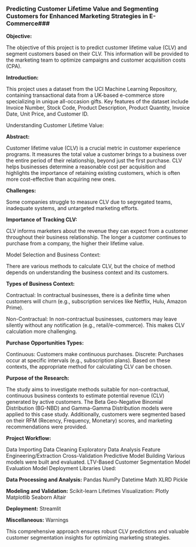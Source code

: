 ### Predicting Customer Lifetime Value and Segmenting Customers for Enhanced Marketing Strategies in E-Commerce###

**Objective:**

The objective of this project is to predict customer lifetime value (CLV) and segment customers based on their CLV. This information will be provided to the marketing team to optimize campaigns and customer acquisition costs (CPA).

**Introduction:**

This project uses a dataset from the UCI Machine Learning Repository, containing transactional data from a UK-based e-commerce store specializing in unique all-occasion gifts. Key features of the dataset include Invoice Number, Stock Code, Product Description, Product Quantity, Invoice Date, Unit Price, and Customer ID.

Understanding Customer Lifetime Value:

**Abstract:**

Customer lifetime value (CLV) is a crucial metric in customer experience programs. It measures the total value a customer brings to a business over the entire period of their relationship, beyond just the first purchase. CLV helps businesses determine a reasonable cost per acquisition and highlights the importance of retaining existing customers, which is often more cost-effective than acquiring new ones.

**Challenges:**

Some companies struggle to measure CLV due to segregated teams, inadequate systems, and untargeted marketing efforts.

**Importance of Tracking CLV:**

CLV informs marketers about the revenue they can expect from a customer throughout their business relationship. The longer a customer continues to purchase from a company, the higher their lifetime value.

Model Selection and Business Context:

There are various methods to calculate CLV, but the choice of method depends on understanding the business context and its customers.

**Types of Business Context:**

Contractual: In contractual businesses, there is a definite time when customers will churn (e.g., subscription services like Netflix, Hulu, Amazon Prime).

Non-Contractual: In non-contractual businesses, customers may leave silently without any notification (e.g., retail/e-commerce). This makes CLV calculation more challenging.

**Purchase Opportunities Types:**

Continuous: Customers make continuous purchases.
Discrete: Purchases occur at specific intervals (e.g., subscription plans).
Based on these contexts, the appropriate method for calculating CLV can be chosen.

**Purpose of the Research:**

The study aims to investigate methods suitable for non-contractual, continuous business contexts to estimate potential revenue (CLV) generated by active customers. The Beta Geo-Negative Binomial Distribution (BG-NBD) and Gamma-Gamma Distribution models were applied to this case study. Additionally, customers were segmented based on their RFM (Recency, Frequency, Monetary) scores, and marketing recommendations were provided.

**Project Workflow:**

Data Importing
Data Cleaning
Exploratory Data Analysis
Feature Engineering/Extraction
Cross-Validation
Predictive Model Building
Various models were built and evaluated.
LTV-Based Customer Segmentation
Model Evaluation
Model Deployment
Libraries Used:

**Data Processing and Analysis:**
Pandas 
NumPy
Datetime
Math
XLRD
Pickle

**Modeling and Validation:**
Scikit-learn
Lifetimes
Visualization:
Plotly
Matplotlib
Seaborn
Altair

**Deployment:**
Streamlit

**Miscellaneous:**
Warnings


This comprehensive approach ensures robust CLV predictions and valuable customer segmentation insights for optimizing marketing strategies.
